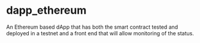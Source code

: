 # dapp_ethereum
An Ethereum based dApp that has both the smart contract tested and deployed in a testnet and a front end that will allow monitoring of the status.
